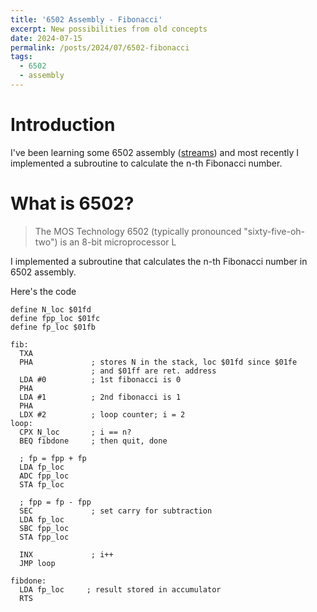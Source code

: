 ```yaml
---
title: '6502 Assembly - Fibonacci'
excerpt: New possibilities from old concepts
date: 2024-07-15
permalink: /posts/2024/07/6502-fibonacci
tags:
  - 6502
  - assembly
---
```

# Introduction
I've been learning some 6502 assembly
([streams](https://www.youtube.com/@ujkansulejmani/streams))
and most recently I implemented a subroutine to calculate the n-th Fibonacci
number.
# What is 6502?

> The MOS Technology 6502 (typically pronounced "sixty-five-oh-two")
> is an 8-bit microprocessor
> L

I implemented a subroutine that calculates the n-th Fibonacci number in
6502 assembly.

Here's the code
```assembly
define N_loc $01fd
define fpp_loc $01fc
define fp_loc $01fb

fib:
  TXA
  PHA             ; stores N in the stack, loc $01fd since $01fe
                  ; and $01ff are ret. address
  LDA #0          ; 1st fibonacci is 0
  PHA
  LDA #1          ; 2nd fibonacci is 1
  PHA
  LDX #2          ; loop counter; i = 2
loop:
  CPX N_loc       ; i == n?
  BEQ fibdone     ; then quit, done

  ; fp = fpp + fp
  LDA fp_loc
  ADC fpp_loc
  STA fp_loc

  ; fpp = fp - fpp
  SEC             ; set carry for subtraction
  LDA fp_loc
  SBC fpp_loc
  STA fpp_loc

  INX             ; i++
  JMP loop

fibdone:
  LDA fp_loc     ; result stored in accumulator
  RTS

```
